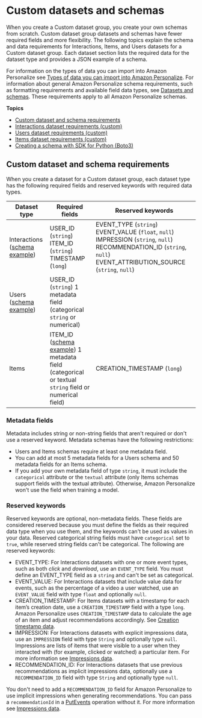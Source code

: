 # Custom datasets and schemas<a name="custom-datasets-and-schemas"></a>

When you create a Custom dataset group, you create your own schemas from scratch\. Custom dataset group datasets and schemas have fewer required fields and more flexibility\. The following topics explain the schema and data requirements for Interactions, Items, and Users datasets for a Custom dataset group\. Each dataset section lists the required data for the dataset type and provides a JSON example of a schema\. 

For information on the types of data you can import into Amazon Personalize see [Types of data you can import into Amazon Personalize](data.md)\. For information about general Amazon Personalize schema requirements, such as formatting requirements and available field data types, see [Datasets and schemas](how-it-works-dataset-schema.md)\. These requirements apply to all Amazon Personalize schemas\.

**Topics**
+ [Custom dataset and schema requirements](#dataset-requirements)
+ [Interactions dataset requirements \(custom\)](interactions-dataset-requirements.md)
+ [Users dataset requirements \(custom\)](user-dataset-requirements.md)
+ [Items dataset requirements \(custom\)](item-dataset-requirements.md)
+ [Creating a schema with SDK for Python \(Boto3\)](python-schema-ex.md)

## Custom dataset and schema requirements<a name="dataset-requirements"></a>

When you create a dataset for a Custom dataset group, each dataset type has the following required fields and reserved keywords with required data types\.


| Dataset type | Required fields | Reserved keywords | 
| --- | --- | --- | 
| Interactions \([schema example](interactions-dataset-requirements.md#schema-examples-interactions)\) |  USER\_ID \(`string`\) ITEM\_ID \(`string`\) TIMESTAMP \(`long`\)  |  EVENT\_TYPE \(`string`\) EVENT\_VALUE \(`float`, `null`\) IMPRESSION \(`string`, `null`\) RECOMMENDATION\_ID \(`string`, `null`\) EVENT\_ATTRIBUTION\_SOURCE \(`string`, `null`\)  | 
| Users \([schema example](user-dataset-requirements.md#schema-examples-users)\) |  USER\_ID \(`string`\) 1 metadata field \(categorical `string` or numerical\)  |  | 
| Items |  ITEM\_ID \([schema example](item-dataset-requirements.md#schema-examples-items)\) 1 metadata field \(categorical or textual `string` field or numerical field\)  |  CREATION\_TIMESTAMP \(`long`\)  | 

### Metadata fields<a name="metadata-fields"></a>

Metadata includes string or non\-string fields that aren't required or don't use a reserved keyword\. Metadata schemas have the following restrictions: 
+ Users and Items schemas require at least one metadata field\.
+ You can add at most 5 metadata fields for a Users schema and 50 metadata fields for an Items schema\.
+ If you add your own metadata field of type `string`, it must include the `categorical` attribute or the `textual` attribute \(only Items schemas support fields with the textual attribute\)\. Otherwise, Amazon Personalize won't use the field when training a model\.

### Reserved keywords<a name="reserved-keywords"></a>

Reserved keywords are optional, non\-metadata fields\. These fields are considered reserved because you must define the fields as their required data type when you use them, and the keywords can't be used as values in your data\. Reserved categorical string fields must have `categorical` set to `true`, while reserved string fields can't be categorical\. The following are reserved keywords:
+ EVENT\_TYPE: For Interactions datasets with one or more event types, such as both *click* and *download*, use an `EVENT_TYPE` field\. You must define an EVENT\_TYPE field as a `string` and can't be set as categorical\.
+ EVENT\_VALUE: For Interactions datasets that include value data for events, such as the percentage of a video a user watched, use an `EVENT_VALUE` field with type `float` and optionally `null`\.
+  CREATION\_TIMESTAMP: For Items datasets with a timestamp for each item’s creation date, use a `CREATION_TIMESTAMP` field with a type `long`\. Amazon Personalize uses `CREATION_TIMESTAMP` data to calculate the age of an item and adjust recommendations accordingly\. See [Creation timestamp data](items-datasets.md#creation-timestamp-data)\. 
+  IMPRESSION: For Interactions datasets with explicit impressions data, use an `IMPRESSION` field with type `String` and optionally type `null`\. Impressions are lists of items that were visible to a user when they interacted with \(for example, clicked or watched\) a particular item\. For more information see [Impressions data](interactions-datasets.md#interactions-impressions-data)\. 
+  RECOMMENDATION\_ID: For Interactions datasets that use previous recommendations as implicit impressions data, optionally use a `RECOMMENDATION_ID` field with type `String` and optionally type `null`\. 

  You don't need to add a `RECOMMENDATION_ID` field for Amazon Personalize to use implicit impressions when generating recommendations\. You can pass a `recommendationId` in a [PutEvents](API_UBS_PutEvents.md) operation without it\. For more information see [Impressions data](interactions-datasets.md#interactions-impressions-data)\. 
